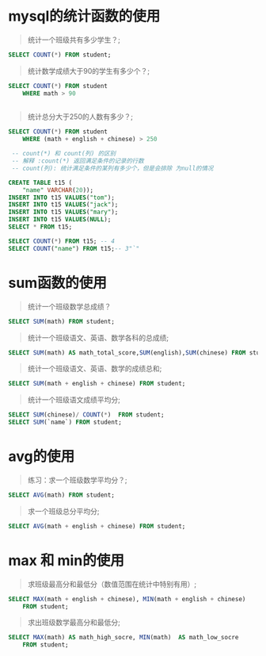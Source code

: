 # mysql的统计函数的使用

> 统计一个班级共有多少学生？;  <br>
```sql
SELECT COUNT(*) FROM student;
```

> 统计数学成绩大于90的学生有多少个？;  <br>
```sql
SELECT COUNT(*) FROM student
	WHERE math > 90
	
```

> 统计总分大于250的人数有多少？;  <br>
```sql
SELECT COUNT(*) FROM student
	WHERE (math + english + chinese) > 250

 -- count(*) 和 count(列) 的区别 
 -- 解释 :count(*) 返回满足条件的记录的行数
 -- count(列): 统计满足条件的某列有多少个，但是会排除 为null的情况

CREATE TABLE t15 (
	"name" VARCHAR(20));
INSERT INTO t15 VALUES("tom");
INSERT INTO t15 VALUES("jack");
INSERT INTO t15 VALUES("mary");
INSERT INTO t15 VALUES(NULL);
SELECT * FROM t15;

SELECT COUNT(*) FROM t15; -- 4
SELECT COUNT("name") FROM t15;-- 3"`"

```



# sum函数的使用
> 统计一个班级数学总成绩？  <br>
```sql
SELECT SUM(math) FROM student;
```

> 统计一个班级语文、英语、数学各科的总成绩;  <br>
```sql
SELECT SUM(math) AS math_total_score,SUM(english),SUM(chinese) FROM student;
```

> 统计一个班级语文、英语、数学的成绩总和;  <br>
```sql
SELECT SUM(math + english + chinese) FROM student;
```

> 统计一个班级语文成绩平均分;  <br>
```sql
SELECT SUM(chinese)/ COUNT(*)  FROM student;
SELECT SUM(`name`) FROM student;
```



# avg的使用

> 练习：求一个班级数学平均分？;  <br>
```sql
SELECT AVG(math) FROM student;
```

> 求一个班级总分平均分;
>
```sql
SELECT AVG(math + english + chinese) FROM student;
```



# max 和 min的使用

> 求班级最高分和最低分（数值范围在统计中特别有用）;  <br>
```sql
SELECT MAX(math + english + chinese), MIN(math + english + chinese) 
	FROM student;
```

> 求出班级数学最高分和最低分;  <br>
```sql
SELECT MAX(math) AS math_high_socre, MIN(math)  AS math_low_socre
	FROM student;
```